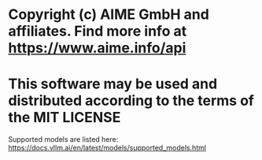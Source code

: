 # Copyright (c) AIME GmbH and affiliates. Find more info at https://www.aime.info/api
#
# This software may be used and distributed according to the terms of the MIT LICENSE

Supported models are listed here:
https://docs.vllm.ai/en/latest/models/supported_models.html

